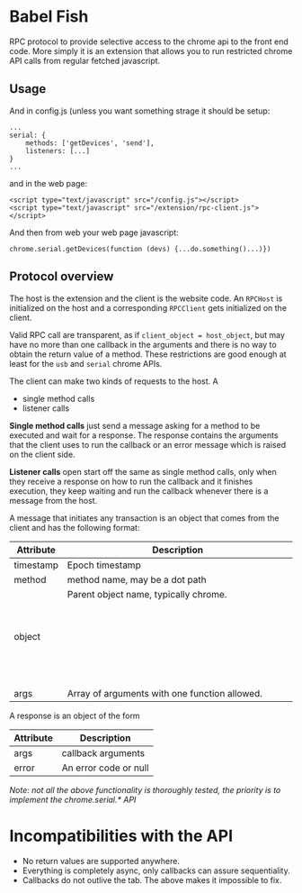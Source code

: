 # Babel Fish

RPC protocol to provide selective access to the chrome api to the
front end code. More simply it is an extension that allows you to run
restricted chrome API calls from regular fetched javascript.

## Usage

And in config.js (unless you want something strage it should be setup:

	...
	serial: {
		methods: ['getDevices', 'send'],
		listeners: [...]
	}
	...

and in the web page:

	<script type="text/javascript" src="/config.js"></script>
	<script type="text/javascript" src="/extension/rpc-client.js"></script>

And then from web your web page javascript:

	chrome.serial.getDevices(function (devs) {...do.something()...)})

## Protocol overview

The host is the extension and the client is the website code. An
`RPCHost` is initialized on the host and a corresponding `RPCClient`
gets initialized on the client.

Valid RPC call are transparent, as if `client_object = host_object`,
but may have no more than one callback in the arguments and there is
no way to obtain the return value of a method. These restrictions are
good enough at least for the `usb` and `serial` chrome APIs.

The client can make two kinds of requests to the host. A

- single method calls
- listener calls

**Single method calls** just send a message asking for a method to be
executed and wait for a response. The response contains the arguments
that the client uses to run the callback or an error message which is
raised on the client side.

**Listener calls** open start off the same as single method calls,
  only when they receive a response on how to run the callback and it
  finishes execution, they keep waiting and run the callback whenever
  there is a message from the host.

A message that initiates any transaction is an object that comes from
the client and has the following format:

Attribute | Description
-----|----
timestamp | Epoch timestamp
method | method name, may be a dot path
object | Parent object name, typically chrome.<object>
args | Array of arguments with one function allowed.

A response is an object of the form

Attribute | Description
-----|----
args | callback arguments
error | An error code or null

*Note: not all the above functionality is thoroughly tested, the
 priority is to implement the chrome.serial.\* API*

# Incompatibilities with the API

- No return values are supported anywhere.
- Everything is completely async, only callbacks can assure
  sequentiality.
- Callbacks do not outlive the tab. The above makes it impossible to
  fix.
